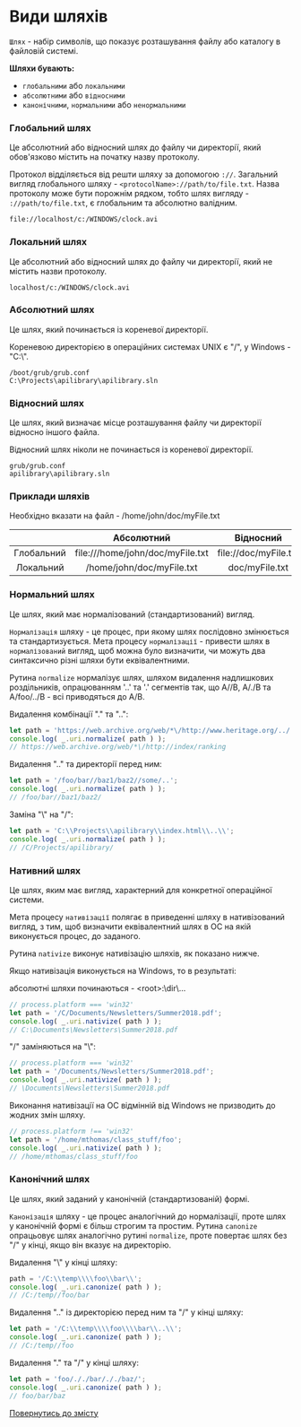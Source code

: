 # Види шляхів
`Шлях` - набір символів, що показує розташування файлу або каталогу в файловій системі.

**Шляхи бувають:**

- `глобальними` або `локальними`
- `абсолютними` або `відносними`
- `канонічними`, `нормальними` або `ненормальними`

### Глобальний шлях
Це абсолютний або відносний шлях до файлу чи директорії, який обов'язково містить на початку назву протоколу.

Протокол відділяється від решти шляху за допомогою `://`. 
Загальний вигляд глобального шляху -  `<protocolName>://path/to/file.txt`. Назва протоколу може бути порожнім рядком, тобто
шлях вигляду - `://path/to/file.txt`, є глобальним та абсолютно валідним.
```
file://localhost/c:/WINDOWS/clock.avi
```

### Локальний шлях
Це абсолютний або відносний шлях до файлу чи директорії, який не містить назви протоколу.
```
localhost/c:/WINDOWS/clock.avi
```

### Абсолютний шлях
Це шлях, який починається із кореневої директорії. 

Кореневою директорією в операційних системах UNIX є "/", у Windows - "C:\\".
```
/boot/grub/grub.conf
C:\Projects\apilibrary\apilibrary.sln
```

### Відносний шлях

Це шлях, який визначає місце розташування файлу чи директорії відносно іншого файла.

Відносний шлях ніколи не починається із кореневої директорії.
```
grub/grub.conf
apilibrary\apilibrary.sln
```

### Приклади шляхів

Необхідно вказати на файл - /home/john/doc/myFile.txt

||Абсолютний|Відносний|
|:-:|:-:|:-:|
|Глобальний|file:///home/john/doc/myFile.txt|file://doc/myFile.txt|
|Локальний|/home/john/doc/myFile.txt|doc/myFile.txt|

<!--  -->

### Нормальний шлях

Це шлях, який має нормалізований (стандартизований) вигляд.

`Нормалізація` шляху - це процес, при якому шлях послідовно змінюється та стандартизується.
Мета процесу `нормалізації` - привести шлях в `нормалізований` вигляд, щоб можна було визначити, чи можуть два синтаксично
різні шляхи бути еквівалентними.

Рутина `normalize` нормалізує шлях, шляхом видалення надлишкових роздільників, опрацюванням '..' та '.' сегментів так,
що A//B, A/./B та A/foo/../B - всі приводяться до A/B.

Видалення комбінації "." та "..":
```js
let path = 'https://web.archive.org/web/*\/http://www.heritage.org/.././index/ranking/./.';
console.log( _.uri.normalize( path ) ); 
// https://web.archive.org/web/*\/http://index/ranking
```
Видалення ".." та директорії перед ним:
```js
let path = '/foo/bar//baz1/baz2//some/..';
console.log( _.uri.normalize( path ) ); 
// /foo/bar//baz1/baz2/
```
Заміна "\\" на "/":
```js
let path = 'C:\\Projects\\apilibrary\\index.html\\..\\';
console.log( _.uri.normalize( path ) ); 
// /C/Projects/apilibrary/
```

### Нативний шлях

Це шлях, яким має вигляд, характерний для конкретної операційної системи.

Мета процесу `нативізації` полягає в приведенні шляху в нативізований вигляд, з тим, щоб 
визначити еквівалентний шлях в ОС на якій виконується процес, до заданого.

Рутина `nativize` виконує нативізацію шляхів, як показано нижче.

Якщо нативізація виконується на Windows, то в результаті:

абсолютні шляхи починаються - <root\>:\\dir\\...
```js
// process.platform === 'win32'
let path = '/C/Documents/Newsletters/Summer2018.pdf';
console.log( _.uri.nativize( path ) ); 
// C:\Documents\Newsletters\Summer2018.pdf
```
"/" заміняються на "\\":
```js
// process.platform === 'win32'
let path = '/Documents/Newsletters/Summer2018.pdf';
console.log( _.uri.nativize( path ) ); 
// \Documents\Newsletters\Summer2018.pdf
```
Виконання нативізації на ОС відмінній від Windows не призводить до жодних змін шляху.
```js
// process.platform !== 'win32'
let path = '/home/mthomas/class_stuff/foo';
console.log( _.uri.nativize( path ) ); 
// /home/mthomas/class_stuff/foo
```

### Канонічний шлях

Це шлях, який заданий у канонічній (стандартизованій) формі.

`Канонізація` шляху - це процес аналогічний до нормалізації, проте шлях у канонічній формі є більш строгим та простим.
Рутина `canonize` опрацьовує шлях аналогічно рутині `normalize`, проте повертає шлях без "/" у кінці, якщо він вказує на
директорію.

Видалення "\\" у кінці шляху:
```js
path = '/C:\\temp\\\\foo\\bar\\';
console.log( _.uri.canonize( path ) ); 
// /C:/temp//foo/bar
```
Видалення ".." із директорією перед ним та "/" у кінці шляху:
```js
let path = '/C:\\temp\\\\foo\\\\bar\\..\\';
console.log( _.uri.canonize( path ) ); 
// /C:/temp//foo
```
Видалення "." та "/" у кінці шляху:
```js
let path = 'foo/././bar/././baz/';
console.log( _.uri.canonize( path ) ); 
// foo/bar/baz
```

[Повернутись до змісту](../README.md#концепції)
